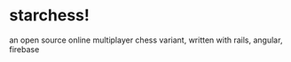 # starchess! 
an open source online multiplayer chess variant, written with rails, angular, firebase
